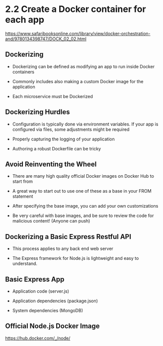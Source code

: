 # 2.2 Create a Docker container for each app

https://www.safaribooksonline.com/library/view/docker-orchestration-and/9780134398747/DOCK_02_02.html

## Dockerizing

- Dockerizing can be defined as modifying an app to run inside Docker containers

- Commonly includes also making a custom Docker image for the application

- Each microservice must be Dockerized

## Dockerizing Hurdles

- Configuration is typically done via environment variables. If your app is configured via files, some adjustments 
  might be required
  
- Properly capturing the logging of your application

- Authoring a robust Dockerfile can be tricky

## Avoid Reinventing the Wheel

- There are many high quality official Docker images on Docker Hub to start from

- A great way to start out to use one of these as a base in your FROM statement

- After specifying the base image, you can add your own customizations

- Be very careful with base images, and be sure to review the code for malicious content! (Anyone can push)

## Dockerizing a Basic Express Restful API

- This process applies to any back end web server

- The Express framework for Node.js is lightweight and easy to understand.

## Basic Express App

- Application code (server.js)

- Application dependencies (package.json)

- System dependencies (MongoDB)

## Official Node.js Docker Image

https://hub.docker.com/_/node/
